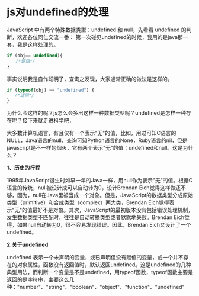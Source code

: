 # js对undefined的处理

JavaScript 中有两个特殊数据类型：undefined 和 null，先看看 undefined 的判断，欢迎各位同仁交流一番：
第一次碰见undefined的时候，我用的是java那一套，我是这样处理的。

```js
if (obj== undefined){
　　/*逻辑*/
}
```

事实说明我是自作聪明了，查询之发现，大家通常正确的做法是这样的。

```js
if (typeof(obj) == "undefined") { 
   /*逻辑*/ 
}
```

为什么会这样的呢？js怎么会多出这样一种数据类型呢？undefined是怎样一种存在呢？接下来就走进科学吧，

大多数计算机语言，有且仅有一个表示"无"的值，比如，用过可知C语言的NULL，Java语言的null，查询可知Python语言的None，Ruby语言的nil，但是javascript是不一样的烟火，它有两个表示"无"的值：undefined和null。这是为什么？

**1、历史的行程**

1995年JavaScript诞生时如早一年的Java一样，用null作为表示"无"的值。根据C语言的传统，null被设计成可以自动转为0，设计Brendan Eich觉得这样做还不够，因为，null在Java里被当成一个对象。但是，JavaScript的数据类型分成原始类型（primitive）和合成类型（complex）两大类，Brendan Eich觉得表示"无"的值最好不是对象。其次，JavaScript的最初版本没有包括错误处理机制，发生数据类型不匹配时，往往是自动转换类型或者默默地失败。Brendan Eich觉得，如果null自动转为0，很不容易发现错误。因此，Brendan Eich又设计了一个undefined。

**2.关于undefined**

undefined 表示一个未声明的变量，或已声明但没有赋值的变量，或一个并不存在的对象属性，函数没有返回值时，默认返回undefined。这是undefined的几种典型用法，而判断一个变量是不是undefined，用typeof函数，typeof函数主要是返回的是字符串，主要这么几种："number"、"string"、"boolean"、"object"、"function"、"undefined"